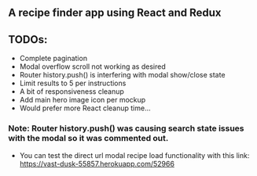 ## A recipe finder app using React and Redux

## TODOs:
 - Complete pagination
 - Modal overflow scroll not working as desired
 - Router history.push() is interfering with modal show/close state
 - Limit results to 5 per instructions
 - A bit of responsiveness cleanup
 - Add main hero image icon per mockup
 - Would prefer more React cleanup time...

### Note:  Router history.push() was causing search state issues with the modal so it was commented out.
 - You can test the direct url modal recipe load functionality with this link: https://vast-dusk-55857.herokuapp.com/52966
